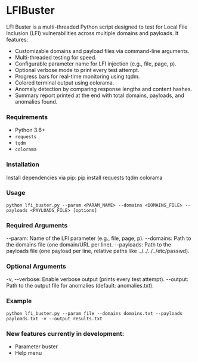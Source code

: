 # LFIBuster

LFI Buster is a multi-threaded Python script designed to test for Local File Inclusion (LFI) vulnerabilities across multiple domains and payloads. It features:
- Customizable domains and payload files via command-line arguments.
- Multi-threaded testing for speed.
- Configurable parameter name for LFI injection (e.g., file, page, p).
- Optional verbose mode to print every test attempt.
- Progress bars for real-time monitoring using tqdm.
- Colored terminal output using colorama.
- Anomaly detection by comparing response lengths and content hashes.
- Summary report printed at the end with total domains, payloads, and anomalies found.

### Requirements
- Python 3.6+
- ```requests```
- ```tqdm```
- ```colorama```

### Installation

Install dependencies via pip:
pip install requests tqdm colorama

### Usage
```
python lfi_buster.py --param <PARAM_NAME> --domains <DOMAINS_FILE> --payloads <PAYLOADS_FILE> [options]
```
### Required Arguments
--param: Name of the LFI parameter (e.g., file, page, p).
--domains: Path to the domains file (one domain/URL per line).
--payloads: Path to the payloads file (one payload per line, relative paths like ../../../../etc/passwd).

### Optional Arguments
-v, --verbose: Enable verbose output (prints every test attempt).
--output: Path to the output file for anomalies (default: anomalies.txt).

### Example
```
python lfi_buster.py --param file --domains domains.txt --payloads payloads.txt -v --output results.txt
```
### New features currently in development:
- Parameter buster
- Help menu 


